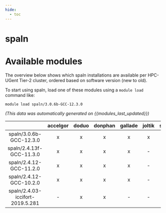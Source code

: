 ```yaml
---
hide:
  - toc
---
```


spaln
=====

# Available modules


The overview below shows which spaln installations are available per HPC-UGent Tier-2 cluster, ordered based on software version (new to old).

To start using spaln, load one of these modules using a `module load` command like:

```shell
module load spaln/3.0.6b-GCC-12.3.0
```

*(This data was automatically generated on {{modules_last_updated}})*  

| |accelgor|doduo|donphan|gallade|joltik|shinx|skitty|
| :---: | :---: | :---: | :---: | :---: | :---: | :---: | :---: |
|spaln/3.0.6b-GCC-12.3.0|x|x|x|x|x|x|x|
|spaln/2.4.13f-GCC-11.3.0|x|x|x|x|-|-|-|
|spaln/2.4.12-GCC-11.2.0|x|x|x|x|-|-|-|
|spaln/2.4.12-GCC-10.2.0|x|x|x|x|-|-|-|
|spaln/2.4.03-iccifort-2019.5.281|-|x|x|-|-|-|-|
